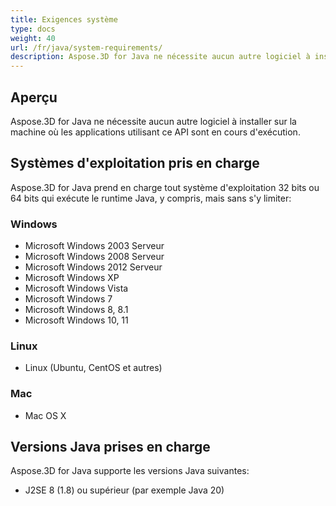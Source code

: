 ```yaml
---
title: Exigences système
type: docs
weight: 40
url: /fr/java/system-requirements/
description: Aspose.3D for Java ne nécessite aucun autre logiciel à installer sur la machine où les applications utilisant ce API sont en cours d'exécution.
---
```

##  **Aperçu**
Aspose.3D for Java ne nécessite aucun autre logiciel à installer sur la machine où les applications utilisant ce API sont en cours d'exécution.
##  **Systèmes d'exploitation pris en charge**
Aspose.3D for Java prend en charge tout système d'exploitation 32 bits ou 64 bits qui exécute le runtime Java, y compris, mais sans s'y limiter:
###  **Windows**
- Microsoft Windows 2003 Serveur
- Microsoft Windows 2008 Serveur
- Microsoft Windows 2012 Serveur
- Microsoft Windows XP
- Microsoft Windows Vista
- Microsoft Windows 7
- Microsoft Windows 8, 8.1
- Microsoft Windows 10, 11
###  **Linux**
- Linux (Ubuntu, CentOS et autres)
###  **Mac**
- Mac OS X
##  **Versions Java prises en charge**
Aspose.3D for Java supporte les versions Java suivantes:

- J2SE 8 (1.8) ou supérieur (par exemple Java 20)


